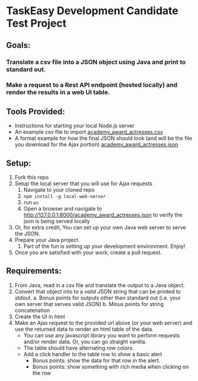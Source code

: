 # TaskEasy Development Candidate Test Project

## Goals:

### Translate a csv file into a JSON object using Java and print to standard out.

### Make a request to a Rest API endpoint (hosted locally) and render the results in a web UI table.


## Tools Provided:

* Instructions for starting your local Node.js server
* An example csv file to import [academy_award_actresses.csv](https://bitbucket.org/taskeasy/candidate-test/src/master/academy_award_actresses.csv?fileviewer=file-view-default)
* A format example for how the final JSON should look (and will be the file you download for the Ajax portion) [academy_award_actresses.json](https://bitbucket.org/taskeasy/candidate-test/src/master/academy_award_actresses.json?fileviewer=file-view-default)

## Setup:

1. Fork this repo
2. Setup the local server that you will use for Ajax requests
	1. Navigate to your cloned repo
	2. `npm install -g local-web-server`
	3. run `ws`
	4. Open a browser and navigate to http://127.0.0.1:8000/academy_award_actresses.json to verify the json is being served locally
2. Or, for extra credit, You can set up your own Java web server to serve the JSON.
3. Prepare your Java project.
	1. Part of the fun is setting up your development environment. Enjoy!
4. Once you are satisfied with your work, create a pull request.

## Requirements:

1. From Java, read in a csv file and translate the output to a Java object.
2. Convert that object into to a _valid_ JSON string that can be printed to stdout.
	a. Bonus points for outputs other than standard out (i.e. your own server that serves valid JSON)
	b. Minus points for string concatenation
3. Create the UI in html
4. Make an Ajax request to the provided url above (or your web server) and use the returned data to render an html table of the data.
	* You can use any javascript library you want to perform requests and/or render data. Or, you can go straight vanilla.
	* The table should have alternating row colors.
	* Add a click handler to the table row to show a basic alert
		* Bonus points: show the data for that row in the alert.
		* Bonus points: show something with rich media when clicking on the row

